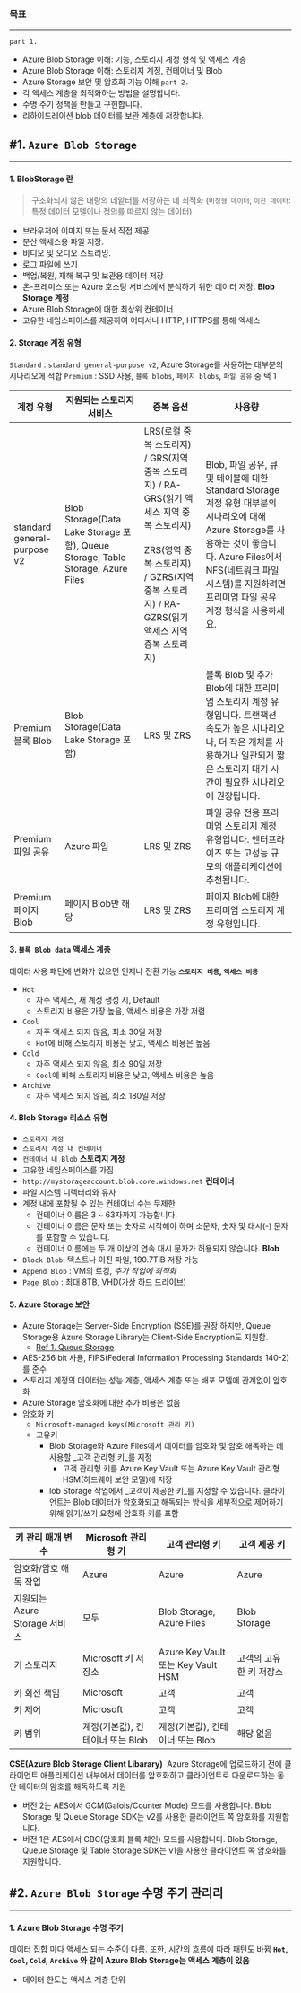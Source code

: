 ### 목표
---
`part 1.`
- Azure Blob Storage 이해: 기능, 스토리지 계정 형식 및 액세스 계층
- Azure Blob Storage 이해: 스토리지 계정, 컨테이너 및 Blob
- Azure Storage 보안 및 암호화 기능 이해
`part 2.`
- 각 액세스 계층을 최적화하는 방법을 설명합니다.
- 수명 주기 정책을 만들고 구현합니다.
- 리하이드레이션 blob 데이터를 보관 계층에 저장합니다.
## #1. `Azure Blob Storage`
---
#### 1. BlobStorage 란
> 구조화되지 않은 대량의 데잍터를 저장하는 데 최적화 (`비정형 데이터`, `이진 데이터`: 특정 데이터 모델이나 정의를 따르지 않는 데이터)

- 브라우저에 이미지 또는 문서 직접 제공
- 분산 액세스용 파일 저장.
- 비디오 및 오디오 스트리밍.
- 로그 파일에 쓰기
- 백업/복원, 재해 복구 및 보관용 데이터 저장
- 온-프레미스 또는 Azure 호스팅 서비스에서 분석하기 위한 데이터 저장.
**Blob Storage 계정**
- Azure Blob Storage에 대한 최상위 컨테이너
- 고유한 네임스페이스를 제공하여 어디서나 HTTP, HTTPS를 통해 엑세스

#### 2. Storage 계정 유형
`Standard` : `standard general-purpose v2`, Azure Storage를 사용하는 대부분의 시나리오에 적합
`Premium` : SSD 사용, `블록 blobs`, `페이지 blobs`, `파일 공유` 중 택 1

| 계정 유형                       | 지원되는 스토리지 서비스                                                                 | 중복 옵션                                                                                                                                    | 사용량                                                                                                                                                       |
| --------------------------- | ----------------------------------------------------------------------------- | ---------------------------------------------------------------------------------------------------------------------------------------- | --------------------------------------------------------------------------------------------------------------------------------------------------------- |
| standard general-purpose v2 | Blob Storage(Data Lake Storage 포함), Queue Storage, Table Storage, Azure Files | LRS(로컬 중복 스토리지) / GRS(지역 중복 스토리지) / RA-GRS(읽기 액세스 지역 중복 스토리지)  <br>  <br>ZRS(영역 중복 스토리지) / GZRS(지역 중복 스토리지) / RA-GZRS(읽기 액세스 지역 중복 스토리지) | Blob, 파일 공유, 큐 및 테이블에 대한 Standard Storage 계정 유형 대부분의 시나리오에 대해 Azure Storage를 사용하는 것이 좋습니다. Azure Files에서 NFS(네트워크 파일 시스템)를 지원하려면 프리미엄 파일 공유 계정 형식을 사용하세요. |
| Premium <br>블록 Blob         | Blob Storage(Data Lake Storage 포함)                                            | LRS 및 ZRS                                                                                                                                | 블록 Blob 및 추가 Blob에 대한 프리미엄 스토리지 계정 유형입니다. 트랜잭션 속도가 높은 시나리오나, 더 작은 개체를 사용하거나 일관되게 짧은 스토리지 대기 시간이 필요한 시나리오에 권장됩니다.                                          |
| Premium <br>파일 공유           | Azure 파일                                                                      | LRS 및 ZRS                                                                                                                                | 파일 공유 전용 프리미엄 스토리지 계정 유형입니다. 엔터프라이즈 또는 고성능 규모의 애플리케이션에 추천됩니다.                                                                                             |
| Premium <br>페이지 Blob        | 페이지 Blob만 해당                                                                  | LRS 및 ZRS                                                                                                                                | 페이지 Blob에 대한 프리미엄 스토리지 계정 유형입니다.                                                                                                                          |
#### 3. `블록 Blob data` 액세스 계층
데이터 사용 패턴에 변화가 있으면 언제나 전환 가능
**`스토리지 비용`, `액세스 비용`**
- `Hot`
	- 자주 액세스, 새 계정 생성 시, Default
	- 스토리지 비용은 가장 높음, 액세스 비용은 가장 저렴
- `Cool`
	- 자주 액세스 되지 않음, 최소 30일 저장
	- `Hot`에 비해 스토리지 비용은 낮고, 액세스 비용은 높음
- `Cold`
	- 자주 액세스 되지 않음, 최소 90일 저장
	- `Cool`에 비해 스토리지 비용은 낮고, 액세스 비용은 높음
- `Archive`
	- 자주 액세스 되지 않음, 최소 180일 저장
#### 4. Blob Storage 리소스 유형
- `스토리지 계정`
- `스토리지 계정 내 컨테이너`
- `컨테이너 내 Blob`
**스토리지 계정**
- 고유한 네임스페이스를 가짐
- `http://mystorageaccount.blob.core.windows.net`
**컨테이너**
- 파일 시스템 디렉터리와 유사
- 계정 내에 포함될 수 있는 컨테이너 수는 무제한
	- 컨테이너 이름은 3 ~ 63자까지 가능합니다.
	- 컨테이너 이름은 문자 또는 숫자로 시작해야 하며 소문자, 숫자 및 대시(-) 문자를 포함할 수 있습니다.
	- 컨테이너 이름에는 두 개 이상의 연속 대시 문자가 허용되지 않습니다.
**Blob**
- `Block Blob`: 텍스트나 이진 파일, 190.7TiB 저장 가능
- `Append Blob` : VM의 로깅, *추가 작업에 최적화*
- `Page Blob` : 최대 8TB, VHD(가상 하드 드라이브)
#### 5. Azure Storage 보안
- Azure Storage는 Server-Side Encryption (SSE)를 권장 하지만, Queue Storage용 Azure Storage Library는 Client-Side Encryption도 지원함.
	- [Ref 1. Queue Storage](https://learn.microsoft.com/ko-kr/azure/storage/queues/storage-quickstart-queues-java?tabs=powershell%2Cpasswordless%2Croles-azure-portal%2Cenvironment-variable-windows%2Csign-in-azure-cli)
- AES-256 bit 사용, FIPS(Federal Information Processing Standards 140-2)를 준수
- 스토리지 계정의 데이터는 성능 계층, 액세스 계층 또는 배포 모델에 관계없이 암호화
- Azure Storage 암호화에 대한 추가 비용은 없음
- 암호화 키
	- `Microsoft-managed keys(Microsoft 관리 키)`
	- 고유키
		- Blob Storage와 Azure Files에서 데이터를 암호화 및 암호 해독하는 데 사용할 _고객 관리형 키_를 지정
			- 고객 관리형 키를 Azure Key Vault 또는 Azure Key Vault 관리형 HSM(하드웨어 보안 모델)에 저장
		- lob Storage 작업에서 _고객이 제공한 키_를 지정할 수 있습니다. 클라이언트는 Blob 데이터가 암호화되고 해독되는 방식을 세부적으로 제어하기 위해 읽기/쓰기 요청에 암호화 키를 포함	

| 키 관리 매개 변수             | Microsoft 관리형 키       | 고객 관리형 키                         | 고객 제공 키       |
| ---------------------- | --------------------- | -------------------------------- | ------------- |
| 암호화/암호 해독 작업           | Azure                 | Azure                            | Azure         |
| 지원되는 Azure Storage 서비스 | 모두                    | Blob Storage, Azure Files        | Blob Storage  |
| 키 스토리지                 | Microsoft 키 저장소       | Azure Key Vault 또는 Key Vault HSM | 고객의 고유한 키 저장소 |
| 키 회전 책임                | Microsoft             | 고객                               | 고객            |
| 키 제어                   | Microsoft             | 고객                               | 고객            |
| 키 범위                   | 계정(기본값), 컨테이너 또는 Blob | 계정(기본값), 컨테이너 또는 Blob            | 해당 없음         |
**CSE(Azure Blob Storage Client Libarary)**
 Azure Storage에 업로드하기 전에 클라이언트 애플리케이션 내부에서 데이터를 암호화하고 클라이언트로 다운로드하는 동안 데이터의 암호를 해독하도록 지원
- 버전 2는 AES에서 GCM(Galois/Counter Mode) 모드를 사용합니다. Blob Storage 및 Queue Storage SDK는 v2를 사용한 클라이언트 쪽 암호화를 지원합니다.
- 버전 1은 AES에서 CBC(암호화 블록 체인) 모드를 사용합니다. Blob Storage, Queue Storage 및 Table Storage SDK는 v1을 사용한 클라이언트 쪽 암호화를 지원합니다.
## #2. `Azure Blob Storage` 수명 주기 관리리
---
#### 1. Azure Blob Storage 수명 주기
데이터 집합 마다 액세스 되는 수준이 다름. 또한, 시간의 흐름에 따라 패턴도 바뀜
**`Hot`, `Cool`, `Cold`, `Archive` 와 같이 Azure Blob Storage는 액세스 계층이 있음**
- 데이터 한도는 액세스 계층 단위


